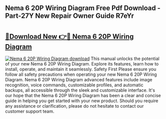 ## Nema 6 20P Wiring Diagram Free Pdf Download - Part-27Y New Repair Owner Guide R7eYr

# <h2><a href="http://dfkpv8.blite.top/?on=Nema+6+20P+Wiring+Diagram">🔗Download New 👉🔴 Nema 6 20P Wiring Diagram</a></h2>

[![Nema 6 20P Wiring Diagram download](https://i.imgur.com/lujVjoI.png)](http://dfkpv8.blite.top/?on=Nema+6+20P+Wiring+Diagram)
This manual unlocks the potential of your new Nema 6 20P Wiring Diagram. Explore its features, learn how to install, operate, and maintain it seamlessly. Safety First Please ensure you follow all safety precautions when operating your new Nema 6 20P Wiring Diagram. Nema 6 20P Wiring Diagram advanced features include image recognition, voice commands, customizable profiles, and automatic backups, all accessible through the sleek and customizable interface. It's our hope that the Nema 6 20P Wiring Diagram has been a clear and concise guide in helping you get started with your new product. Should you require any assistance or clarification, please do not hesitate to contact our customer support team.
